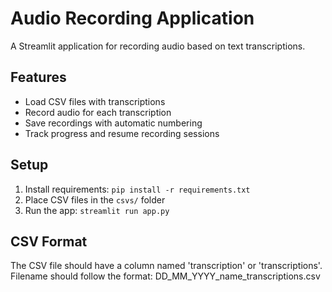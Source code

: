 # Audio Recording Application

A Streamlit application for recording audio based on text transcriptions.

## Features
- Load CSV files with transcriptions
- Record audio for each transcription
- Save recordings with automatic numbering
- Track progress and resume recording sessions

## Setup
1. Install requirements: `pip install -r requirements.txt`
2. Place CSV files in the `csvs/` folder
3. Run the app: `streamlit run app.py`

## CSV Format
The CSV file should have a column named 'transcription' or 'transcriptions'.
Filename should follow the format: DD_MM_YYYY_name_transcriptions.csv